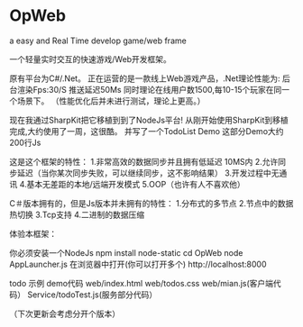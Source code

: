 OpWeb
=====
a easy and Real Time develop game/web frame

一个轻量实时交互的快速游戏/Web开发框架。

原有平台为C#/.Net。
正在运营的是一款线上Web游戏产品，.Net理论性能为:
后台渲染Fps:30/S 推送延迟50Ms
同时理论在线用户数1500,每10-15个玩家在同一个场景下。
（性能优化后并未进行测试，理论上更高。）

现在我通过SharpKit把它移植到到了NodeJs平台!
从刚开始使用SharpKit到移植完成,大约使用了一周，这很酷。
并写了一个TodoList Demo
这部分Demo大约200行Js

这是这个框架的特性：
1.非常高效的数据同步并且拥有低延迟 10MS内
2.允许同步延迟（当你某次同步失败，可以继续同步，这不影响结果）
3.开发过程中无通讯
4.基本无差距的本地/远端开发模式
5.OOP（也许有人不喜欢他）

C＃版本拥有的，但是Js版本并未拥有的特性：
1.分布式的多节点
2.节点中的数据热切换
3.Tcp支持
4.二进制的数据压缩

体验本框架：

你必须安装一个NodeJs
npm install node-static
cd OpWeb
node AppLauncher.js
在浏览器中打开(你可以打开多个)
http://localhost:8000

todo 示例 demo代码
web/index.html
web/todos.css
web/mian.js(客户端代码）
Service/todoTest.js(服务部分代码）

（下次更新会考虑分开个版本）
